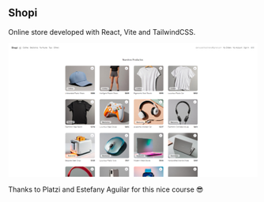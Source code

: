## Shopi
Online store developed with React, Vite and TailwindCSS.

<img src='/public/screenshot.png'>

Thanks to Platzi and Estefany Aguilar for this nice course 😎